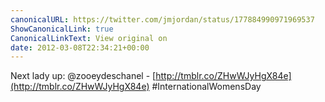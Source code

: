 ```yaml
---
canonicalURL: https://twitter.com/jmjordan/status/177884990971969537
ShowCanonicalLink: true
CanonicalLinkText: View original on
date: 2012-03-08T22:34:21+00:00
---
```

Next lady up: @zooeydeschanel -  [http://tmblr.co/ZHwWJyHgX84e](http://tmblr.co/ZHwWJyHgX84e) #InternationalWomensDay